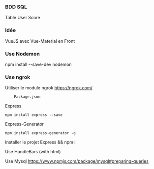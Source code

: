 ### BDD SQL
Table User
Score

### Idée
VueJS avec Vue-Material en Front

### Use Nodemon
npm install --save-dev nodemon

### Use ngrok
Utiliser le module ngrok
https://ngrok.com/


```
    Package.json
```

Express
```
npm install express --save
```

Express-Generator
```
npm install express-generator -g
```

Installer le projet
Express
&&
npm i


Use HandleBars (with html)

Use Mysql
https://www.npmjs.com/package/mysql#preparing-queries
